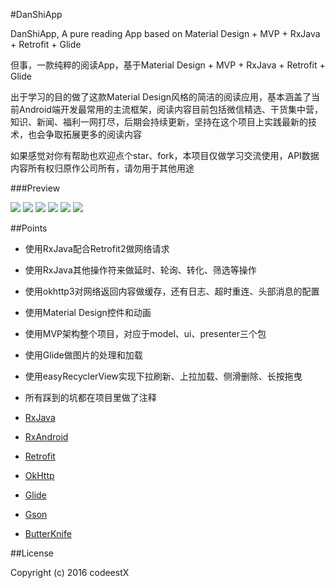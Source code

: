 #DanShiApp

DanShiApp, A pure reading App based on Material Design + MVP + RxJava + Retrofit + Glide

但事，一款纯粹的阅读App，基于Material Design + MVP + RxJava + Retrofit + Glide

出于学习的目的做了这款Material Design风格的简洁的阅读应用，基本涵盖了当前Android端开发最常用的主流框架，阅读内容目前包括微信精选、干货集中营，知识、新闻、福利一网打尽，后期会持续更新，坚持在这个项目上实践最新的技术，也会争取拓展更多的阅读内容

如果感觉对你有帮助也欢迎点个star、fork，本项目仅做学习交流使用，API数据内容所有权归原作公司所有，请勿用于其他用途

###Preview

![](https://github.com/danhanxiang/DanShiApp/blob/master/screenshots/1.png)
![](https://github.com/danhanxiang/DanShiApp/blob/master/screenshots/2.png)
![](https://github.com/danhanxiang/DanShiApp/blob/master/screenshots/3.png)
![](https://github.com/danhanxiang/DanShiApp/blob/master/screenshots/4.png)
![](https://github.com/danhanxiang/DanShiApp/blob/master/screenshots/5.png)
![](https://github.com/danhanxiang/DanShiApp/blob/master/screenshots/GIF1.gif) &nbsp;&nbsp;&nbsp;

##Points

* 使用RxJava配合Retrofit2做网络请求
* 使用RxJava其他操作符来做延时、轮询、转化、筛选等操作
* 使用okhttp3对网络返回内容做缓存，还有日志、超时重连、头部消息的配置
* 使用Material Design控件和动画
* 使用MVP架构整个项目，对应于model、ui、presenter三个包
* 使用Glide做图片的处理和加载
* 使用easyRecyclerView实现下拉刷新、上拉加载、侧滑删除、长按拖曳
* 所有踩到的坑都在项目里做了注释



* [RxJava](https://github.com/ReactiveX/RxJava)
* [RxAndroid](https://github.com/ReactiveX/RxAndroid)
* [Retrofit](https://github.com/square/retrofit)
* [OkHttp](https://github.com/square/okhttp)
* [Glide](https://github.com/bumptech/glide)
* [Gson](https://github.com/google/gson)
* [ButterKnife](https://github.com/JakeWharton/butterknife)

##License

Copyright (c) 2016 codeestX
